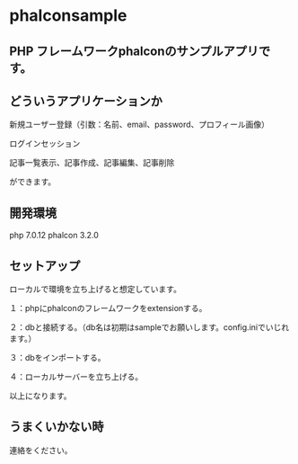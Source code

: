 # phalconsample
## PHP フレームワークphalconのサンプルアプリです。

## どういうアプリケーションか
新規ユーザー登録（引数：名前、email、password、プロフィール画像）

ログインセッション

記事一覧表示、記事作成、記事編集、記事削除

ができます。

## 開発環境
php 7.0.12
phalcon 3.2.0

## セットアップ
ローカルで環境を立ち上げると想定しています。

１：phpにphalconのフレームワークをextensionする。

２：dbと接続する。（db名は初期はsampleでお願いします。config.iniでいじれます。）

３：dbをインポートする。

４：ローカルサーバーを立ち上げる。

以上になります。

## うまくいかない時
連絡をください。
